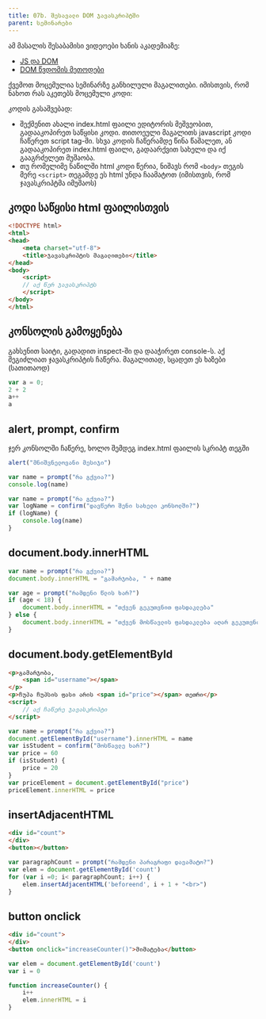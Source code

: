 ```yaml
---
title: 07b. შესავალი DOM ჯავასკრიპტში
parent: სემინარები
---
```


ამ მასალის შესაბამისი ვიდეოები ხანის აკადემიაზე:
- [JS და DOM](https://ka.khanacademy.org/computing/computer-programming/html-css-js/js-and-the-dom/pt/putting-js-in-a-webpage)
- [DOM წვდომის მეთოდები](https://ka.khanacademy.org/computing/computer-programming/html-css-js/html-js-dom-access/pt/finding-elements-by-id)


ქვემოთ მოცემულია სემინარზე განხილული მაგალითები. იმისთვის, რომ ნახოთ რას აკეთებს მოცემული კოდი:


კოდის გასაშვებად:
- შექმენით ახალი index.html ფაილი ედიტორის მეშვეობით, გადააკოპირეთ საწყისი კოდი. თითოეული მაგალითს javascript კოდი ჩაწერეთ  script tag-ში. სხვა კოდის ჩაწერამდე წინა წაშალეთ, ან გადააკოპირეთ index.html ფაილი, გადაარქვით სახელი და იქ გააგრძელეთ მუშაობა.
- თუ რომელიმე ნაწილში html კოდი წერია, ნიშავს რომ `<body>` თეგის მერე `<script>` თეგამდე ეს html უნდა ჩაამატოთ (იმისთვის, რომ ჯავასკრიპტმა იმუშაოს)

## კოდი საწყისი html ფაილისთვის
```html
<!DOCTYPE html>
<html>
<head>
	<meta charset="utf-8">
	<title>ჯავასკრიპტის მაგალითები</title>
</head>
<body>
    <script>
    // აქ წერ ჯავასკრიპტს
	</script>
</body>
</html>
```

## კონსოლის გამოყენება
გახსენით საიტი, გადადით inspect-ში და დააჭირეთ console-ს. აქ შეგიძლიათ ჯავასკრიპტის ჩაწერა. მაგალითად, სცადეთ ეს ხაზები (სათითაოდ)
```js
var a = 0;
2 + 2
a++
a
```


## alert, prompt, confirm
ჯერ კონსოლში ჩაწერე, ხოლო შემდეგ index.html ფაილის სკრიპტ თეგში
```js
alert("მნიშვნელოვანი მესიჯი")
```
```js
var name = prompt("რა გქვია?")
console.log(name)
```

```js
var name = prompt("რა გქვია?")
var logName = confirm("დავწერო შენი სახელი კონსოლში?")
if (logName) {
	console.log(name)	
}
```

## document.body.innerHTML

```js
var name = prompt("რა გქვია?")
document.body.innerHTML = "გამარჯობა, " + name
```


```js
var age = prompt("რამდენი წლის ხარ?")
if (age < 18) {
    document.body.innerHTML = "თქვენ გეკუთვნით ფასდაკლება"
} else {
    document.body.innerHTML = "თქვენ მოსწავლის ფასდაკლება აღარ გეკუთვნით"
}
```


## document.body.getElementById
```html
<p>გამარჯობა, 
    <span id="username"></span>
</p>
<p>ჩუპა ჩუპსის ფასი არის <span id="price"></span> თეთრი</p>
<script>
	// აქ ჩაწერე ჯავასკრიპტი
</script> 
```

```js
var name = prompt("რა გქვია?")
document.getElementById("username").innerHTML = name
var isStudent = confirm("მოსწავლე ხარ?")
var price = 60
if (isStudent) {
    price = 20
} 
var priceElement = document.getElementById("price")
priceElement.innerHTML = price
```


## insertAdjacentHTML
```html
<div id="count">
</div>
<button></button>
```

```js
var paragraphCount = prompt("რამდენი პარაგრაფი დავამატო?")
var elem = document.getElementById('count')
for (var i =0; i< paragraphCount; i++) {
	elem.insertAdjacentHTML('beforeend', i + 1 + "<br>")
}
```


## button onclick
```html
<div id="count">
</div>
<button onclick="increaseCounter()">მიმატება</button>
```

```js
var elem = document.getElementById('count')
var i = 0

function increaseCounter() {
    i++
    elem.innerHTML = i
}
```